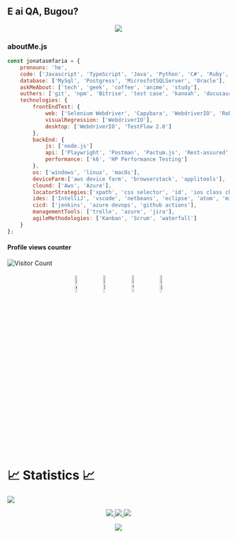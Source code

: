 ## E ai QA, Bugou?

<div align="center" width="50">
<a><img src="https://media0.giphy.com/media/7jpBG4WQHBYtQE3F5v/giphy.gif"></a> 
</div>

### aboutMe.js

```javascript
const jonatasmfaria = {
    pronouns: 'he',
    code: ['Javascript', 'TypeScript', 'Java', 'Python', 'C#', 'Ruby', 'Markdown', 'Pascal'],
    database: ['MySql', 'Postgress', 'MicrosfotSQLServer', 'Oracle'],
    askMeAbout: ['tech', 'geek', 'coffee', 'anime', 'study'],
    outhers: ['git', 'npm', 'Bitrise', 'test case', 'kanoah', 'docusaurus', 'mkdocs', 'bdd', 'gherkin', 'cucumber'],
    technologies: {
        frontEndTest: {
            web: ['Selenium Webdriver', 'Capybara', 'WebdriverIO', 'Robot Framework', 'TestProject', 'Playwright']
            visualRegression: ['WebdriverIO'],
            desktop: ['WebdriverIO', 'TestFlow 2.0']
        },
        backEnd: {
            js: ['node.js']
            api: ['Playwright', 'Postman', 'Pactum.js', 'Rest-assured', 'mocha', 'Robot Framework', 'http-party'],
            performance: ['k6', 'HP Performance Testing']
        },
        os: ['windows', 'linux', 'macOs'],
        deviceFarm:['aws device farm', 'browserstack', 'applitools'],
        clound: ['Aws', 'Azure'],
        locatorStrategies:['xpath', 'css selector', 'id', 'ios class chain', 'uiselector', 'ios predicate string'],
        ides: ['IntelliJ', 'vscode', 'netbeans', 'eclipse', 'atom', 'microsoft visual studio'],
        cicd: ['jenkins', 'azure devops', 'github actions'],
        managementTools: ['trello', 'azure', 'jira'],
        agileMethodologies: ['Kanban', 'Scrum', 'waterfall']
    }
};
```

#### Profile views counter
![Visitor Count](https://profile-counter.glitch.me/{jonatasmfaria}/count.svg)

<p align="center">
	<a href="https://github.com/jonatasmfaria"><img alt="github" width="10%" style="padding:5px" src="https://img.icons8.com/clouds/100/000000/github.png"/></a>
	<a href="https://www.linkedin.com/in/jonatasmfaria/"><img alt="linkedin" width="10%" style="padding:5px" src="https://img.icons8.com/clouds/100/000000/linkedin.png"/></a>
	<a href="https://www.youtube.com/channel/UCD2fgVj5Yt8roBtWHXDLykg"><img alt="youtube" width="10%" style="padding:5px" src="https://img.icons8.com/clouds/344/youtube.png"/></a>
	<a href="https://www.instagram.com/qajonatasmartins/"><img alt="instagram" width="10%" style="padding:5px" src="https://img.icons8.com/clouds/100/000000/instagram.png"/></a>
</p>
  
 # 📈 Statistics 📈
![](https://komarev.com/ghpvc/?username=jonatasmfaria&color=447ff7&label=Visitor+count)

<p align="center">
  <a href="https://github.com/jonatasmfaria">
    <img src="https://github-readme-stats.vercel.app/api?username=jonatasmfaria&show_icons=true&theme=github_dark&hide_border=true" />
    <img src="https://github-readme-streak-stats.herokuapp.com/?user=jonatasmfaria&theme=github-dark-blue&hide_border=true" />
    <img src="https://activity-graph.herokuapp.com/graph?username=jonatasmfaria&theme=react-dark" />
  </a>
</p>


<p  align="center">
<img src="https://user-images.githubusercontent.com/73097560/115834477-dbab4500-a447-11eb-908a-139a6edaec5c.gif">             
<br>

</div>
